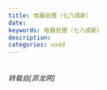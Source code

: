 ```yaml
---
title: 电器处理（七八成新）
date: 
keywords: 电器处理（七八成新）
description: 
categories: used
---
```

<td class="t_f" id="postmessage_2504805">

<img alt="" border="0" class="zoom" data-cf-modified-9f7115fb961c0459fcb655fd-="" file="http://TCL 空气净化器 4台（处理价10000p/台） 小米空气净化器 3台（处理价3000p/台） 可装冰块风扇 3 台（处理价4000p/台）" id="aimg_Jffqa" lazyloadthumb="1" onclick="" onmouseover="" src="http://TCL 空气净化器 4台（处理价10000p/台） 小米空气净化器 3台（处理价3000p/台） 可装冰块风扇 3 台（处理价4000p/台）"/></td>
###### 转载自[菲龙网]